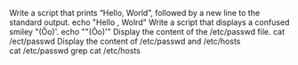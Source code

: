 Write a script that prints “Hello, World”, followed by a new line to the standard output.
		echo "Hello , Wolrd"
Write a script that displays a confused smiley "(Ôo)'.
		echo "\"(Ôo)'"
Display the content of the /etc/passwd file.
		cat /ect/passwd
Display the content of /etc/passwd and /etc/hosts	
		cat /etc/passwd grep  cat  /etc/hosts
